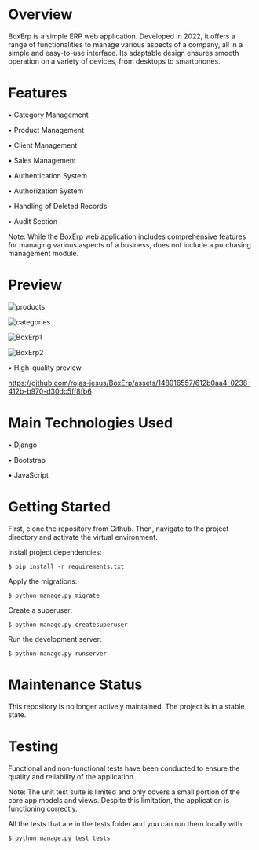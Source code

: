 # Overview

BoxErp is a simple ERP web application. Developed in 2022, it offers a range of functionalities to manage various aspects of a company, all in a simple and easy-to-use interface. Its adaptable design ensures smooth operation on a variety of devices, from desktops to smartphones.

# Features

• Category Management

• Product Management

• Client Management

• Sales Management

• Authentication System

• Authorization System

• Handling of Deleted Records

• Audit Section

Note: While the BoxErp web application includes comprehensive features for managing various aspects of a business, does not include a purchasing management module. 

# Preview 

![products](https://github.com/rojas-jesus/BoxErp/assets/148916557/c1066088-b040-4189-938e-3e527c444f36)

![categories](https://github.com/rojas-jesus/BoxErp/assets/148916557/7600697f-f74b-42a9-8721-49ec3f2e435b)

![BoxErp1](https://github.com/rojas-jesus/BoxErp/assets/148916557/99e201dc-e82c-4527-9af0-1c39d86cc176)

![BoxErp2](https://github.com/rojas-jesus/BoxErp/assets/148916557/d3a7876f-4878-4a33-8fb5-39d9da3063a9)


• High-quality preview

https://github.com/rojas-jesus/BoxErp/assets/148916557/612b0aa4-0238-412b-b970-d30dc5ff8fb6




# Main Technologies Used

• Django

• Bootstrap

• JavaScript

# Getting Started
First, clone the repository from Github. Then, navigate to the project directory and activate the virtual environment.
    
Install project dependencies:

    $ pip install -r requirements.txt
    
Apply the migrations:

    $ python manage.py migrate

Create a superuser:

    $ python manage.py createsuperuser

Run the development server:

    $ python manage.py runserver

# Maintenance Status

This repository is no longer actively maintained. The project is in a stable state.

# Testing

Functional and non-functional tests have been conducted to ensure the quality and reliability of the application.

Note: The unit test suite is limited and only covers a small portion of the core app models and views. Despite this limitation, the application is functioning correctly.

All the tests that are in the tests folder and you can run them locally with:

    $ python manage.py test tests
